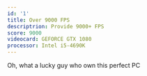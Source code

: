 ```yaml
---
id: '1'
title: Over 9000 FPS
descriptrion: Provide 9000+ FPS
score: 9000
videocard: GEFORCE GTX 1080
processor: Intel i5-4690K
---
```

Oh, what a lucky guy who own this perfect PC
